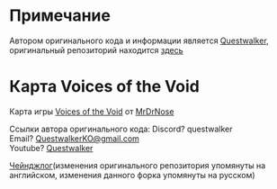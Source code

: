 # Примечание
Автором оригинального кода и информации является [Questwalker](https://github.com/Questwalker/), оригинальный репозиторий находится [здесь](https://github.com/Questwalker/votv-map)

# Карта Voices of the Void
Карта игры [Voices of the Void](https://mrdrnose.itch.io/votv) от [MrDrNose](https://mrdrnose.itch.io/)

Ссылки автора оригинального кода:
Discord? questwalker\
Email? [QuestwalkerKO@gmail.com](mailto:questwalkerko@gmail.com)\
Youtube? [Questwalker](https://www.youtube.com/channel/UCTA45ILB7_G_AlH1RfcJWxg)

[Чейнджлог](https://static2949.github.io/votv-map-ru/changelog)(изменения оригинального репозитория упомянуты на английском, изменения данного форка упомянуты на русском)
